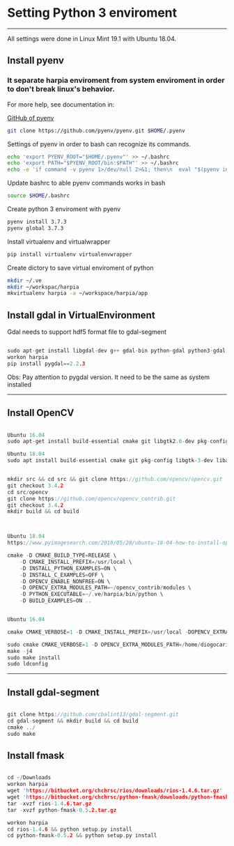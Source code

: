 # Setting Python 3 enviroment 

___________________________________________________

All settings were done in Linux Mint 19.1 with Ubuntu 18.04.

## Install pyenv
### It separate harpia enviroment from system enviroment in order to don't break linux's behavior.

For more help, see documentation in:

[GitHub of pyenv](http://github.com/pyenv/pyenv)

```bash
git clone https://github.com/pyenv/pyenv.git $HOME/.pyenv
```

Settings of pyenv in order to bash can recognize its commands.
```bash
echo 'export PYENV_ROOT="$HOME/.pyenv"' >> ~/.bashrc
echo 'export PATH="$PYENV_ROOT/bin:$PATH"' >> ~/.bashrc
echo -e 'if command -v pyenv 1>/dev/null 2>&1; then\n  eval "$(pyenv init -)"\nfi' >> ~/.bashrc
```

Update bashrc to able pyenv commands works in bash
```bash
source $HOME/.bashrc
```

Create python 3 enviroment with pyenv


```bash
pyenv install 3.7.3
pyenv global 3.7.3
```

Install virtualenv and virtualwrapper

```bash
pip install virtualenv virtualenvwrapper
```

Create dictory to save virtual enviroment of python

```bash
mkdir ~/.ve
mkdir ~/workspac/harpia
mkvirtualenv harpia -a ~/workspace/harpia/app
```

## Install gdal in VirtualEnvironment

Gdal needs to support hdf5 format file to gdal-segment

```c

sudo apt-get install libgdal-dev g++ gdal-bin python-gdal python3-gdal
workon harpia
pip install pygdal==2.2.3

```

Obs: Pay attention to pygdal version. It need to be the same as system installed
___________________________________________________

## Install OpenCV

```c

Ubuntu 16.04
sudo apt-get install build-essential cmake git libgtk2.0-dev pkg-config libavcodec-dev libavformat-dev libswscale-dev python-dev python-numpy libtbb2 libtbb-dev libjpeg-dev libpng-dev libtiff-dev libjasper-dev libdc1394-22-dev

Ubuntu 18.04
sudo apt install build-essential cmake git pkg-config libgtk-3-dev libavcodec-dev libavformat-dev libswscale-dev libv4l-dev libxvidcore-dev libx264-dev libjpeg-dev libpng-dev libtiff-dev gfortran openexr python3-dev python3-numpy libtbb2 libtbb-dev libdc1394-22-dev


mkdir src && cd src && git clone https://github.com/opencv/opencv.git
git checkout 3.4.2
cd src/opencv
git clone https://github.com/opencv/opencv_contrib.git
git checkout 3.4.2
mkdir build && cd build



Ubuntu 18.04
https://www.pyimagesearch.com/2018/05/28/ubuntu-18-04-how-to-install-opencv/

cmake -D CMAKE_BUILD_TYPE=RELEASE \
	-D CMAKE_INSTALL_PREFIX=/usr/local \
	-D INSTALL_PYTHON_EXAMPLES=ON \
	-D INSTALL_C_EXAMPLES=OFF \
	-D OPENCV_ENABLE_NONFREE=ON \
	-D OPENCV_EXTRA_MODULES_PATH=~/opencv_contrib/modules \
	-D PYTHON_EXECUTABLE=~/.ve/harpia/bin/python \
	-D BUILD_EXAMPLES=ON ..


Ubuntu 16.04

cmake CMAKE_VERBOSE=1 -D CMAKE_INSTALL_PREFIX=/usr/local -DOPENCV_EXTRA_MODULES_PATH=../opencv_contrib/modules -DPYTHON_EXECUTABLE=/home/diogocaribe/.ve/harpia/bin/python -DCMAKE_SKIP_RPATH=ON ../

sudo cmake CMAKE_VERBOSE=1 -D OPENCV_EXTRA_MODULES_PATH=/home/diogocaribe/src/opencv_contrib/modules -DCMAKE_SKIP_RPATH=ON ../
make -j4
sudo make install
sudo ldconfig

```

___________________________________________________

## Install gdal-segment

```c

git clone https://github.com/cbalint13/gdal-segment.git
cd gdal-segment && mkdir build && cd build
cmake ../
sudo make

```

## Install fmask

```c

cd ~/Downloads
workon harpia
wget 'https://bitbucket.org/chchrsc/rios/downloads/rios-1.4.6.tar.gz'
wget 'https://bitbucket.org/chchrsc/python-fmask/downloads/python-fmask-0.5.2.tar.gz'
tar -xvzf rios-1.4.6.tar.gz
tar -xvzf python-fmask-0.5.2.tar.gz

workon harpia
cd rios-1.4.6 && python setup.py install
cd python-fmask-0.5.2 && python setup.py install

```